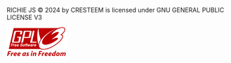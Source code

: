 RICHIE JS © 2024 by CRESTEEM is licensed under GNU GENERAL PUBLIC LICENSE V3

![GPL_v3](./gplv3.png)

